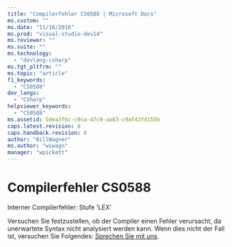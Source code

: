 ```yaml
---
title: "Compilerfehler CS0588 | Microsoft Docs"
ms.custom: ""
ms.date: "11/16/2016"
ms.prod: "visual-studio-dev14"
ms.reviewer: ""
ms.suite: ""
ms.technology: 
  - "devlang-csharp"
ms.tgt_pltfrm: ""
ms.topic: "article"
f1_keywords: 
  - "CS0588"
dev_langs: 
  - "CSharp"
helpviewer_keywords: 
  - "CS0588"
ms.assetid: 5dea3fbc-c9ca-47c9-aa83-c9af43fd155b
caps.latest.revision: 8
caps.handback.revision: 8
author: "BillWagner"
ms.author: "wiwagn"
manager: "wpickett"
---
```

# Compilerfehler CS0588
Interner Compilerfehler: Stufe 'LEX'  
  
 Versuchen Sie festzustellen, ob der Compiler einen Fehler verursacht, da unerwartete Syntax nicht analysiert werden kann. Wenn dies nicht der Fall ist, versuchen Sie Folgendes: [Sprechen Sie mit uns](/visual-studio/ide/talk-to-us).